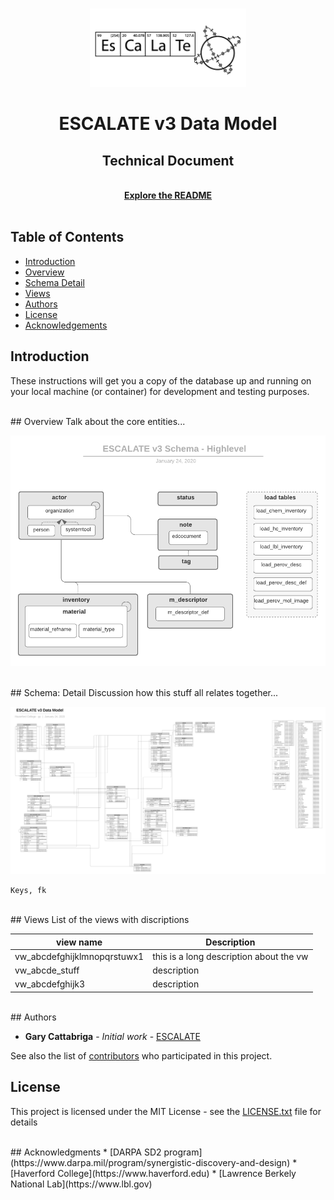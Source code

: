 <!-- ESCALATE v3 Data Model -->
<!--
Author: Gary Cattabriga
Date: 01.29.2020
*** I'm using markdown "reference style" links for readability.
*** Reference links are enclosed in brackets [ ] instead of parentheses 
*** See the bottom of this document for the declaration of the reference variables
*** for contributors-url, forks-url, etc. This is an optional, concise syntax you may use.
*** https://www.markdownguide.org/basic-syntax/#reference-style-links
*** used some nice shields from this site:
*** https://shields.io/category/platform-support
-->
<!-- PROJECT LOGO -->
<br />
<p align="center">
  <a href="https://github.com/darkreactions/ESCALATE">
    <img src="images/Escalate_B-04.png" alt="Logo" width="250 height="100">
  </a>
  <h1 align="center">ESCALATE v3 Data Model</h1>
   <h2 align="center">Technical Document</h2> 
   <p align="center">
    <br />
    <a href="https://github.com/darkreactions/ESCALATE/tree/master/data_model"><strong>Explore the README</strong></a>
    <br />
    <br />
  </p>
</p>

<!-- TABLE OF CONTENTS -->
## Table of Contents

* [Introduction](#introduction)
* [Overview](#overview)
* [Schema Detail](#schemadetail)
* [Views](#views)
* [Authors](#author)
* [License](#license)
* [Acknowledgements](#acknowledgements)


<a name="introduction"></a>
## Introduction

These instructions will get you a copy of the database up and running on your local machine (or container) for development and testing purposes. 



<br/>
<a name="overview"></a>
## Overview
Talk about the core entities...

[![Schema Highlevel][schema-highlevel]](https://github.com/darkreactions/ESCALATE/blob/master/data_model/erd_diagrams/escalatev3_schema_highlevel.png)

<br/>
<a name="schemadetail"></a>
## Schema: Detail
Discussion how this stuff all relates together...

[![Schema Detail][schema-detail]](https://github.com/darkreactions/ESCALATE/blob/master/data_model/erd_diagrams/escalate_erd_physicalmodel.pdf)

```
Keys, fk 
```

<br/>
<a name="views"></a>
## Views
List of the views with discriptions

| view name| Description|
| -------- |----------|
| vw_abcdefghijklmnopqrstuwx1| this is a long description about the vw|
| vw_abcde_stuff| description   |
| vw_abcdefghijk3| description  |

<br/>
<a name="authors"></a>
## Authors

* **Gary Cattabriga** - *Initial work* - [ESCALATE](https://github.com/gcatabr1)

See also the list of [contributors](https://github.com/darkreactions/ESCALATE/graphs/contributors) who participated in this project.
<br/>
<a name="license"></a>
## License

This project is licensed under the MIT License - see the [LICENSE.txt](LICENSE.txt) file for details

<br/>
<a name="acknowledgements"></a>
## Acknowledgments
* [DARPA SD2 program](https://www.darpa.mil/program/synergistic-discovery-and-design)
* [Haverford College](https://www.haverford.edu)
* [Lawrence Berkely National Lab](https://www.lbl.gov)

<!-- MARKDOWN LINKS & IMAGES -->
[postgresqlinstall-url]: https://www.postgresql.org/download/
[postgresql-logo]: images/postgresql_logo.png
[dockerinstall-url]: https://docs.docker.com/install/
[docker-logo]: images/docker_logo.png
[pgadmininstall-url]: https://www.pgadmin.org/download/
[pgadmin-logo]: images/pgadmin_logo.png
[schema-highlevel]: erd_diagrams/escalatev3_schema_highlevel.png
[schema-detail]: erd_diagrams/escalate_erd_physicalmodel.png
